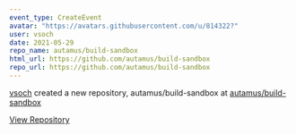 ```yaml
---
event_type: CreateEvent
avatar: "https://avatars.githubusercontent.com/u/814322?"
user: vsoch
date: 2021-05-29
repo_name: autamus/build-sandbox
html_url: https://github.com/autamus/build-sandbox
repo_url: https://github.com/autamus/build-sandbox
---
```


<a href='https://github.com/vsoch' target='_blank'>vsoch</a> created a new repository, autamus/build-sandbox at <a href='https://github.com/autamus/build-sandbox' target='_blank'>autamus/build-sandbox</a>

<a href='https://github.com/autamus/build-sandbox' target='_blank'>View Repository</a>